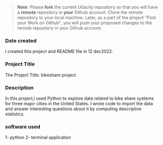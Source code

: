 >**Note**: Please **fork** the current Udacity repository so that you will have a **remote** repository in **your** Github account. Clone the remote repository to your local machine. Later, as a part of the project "Post your Work on Github", you will push your proposed changes to the remote repository in your Github account.

### Date created
I created this project and README file in 12 dec2022.

### Project Title
The Project Title: bikeshare project

### Description
In this project,i used Python to explore data related to bike share systems for three major cities in the United States.
I wrote code to import the data and answer interesting questions about it by computing descriptive statistics.

### software used
1- python
2- terminal application